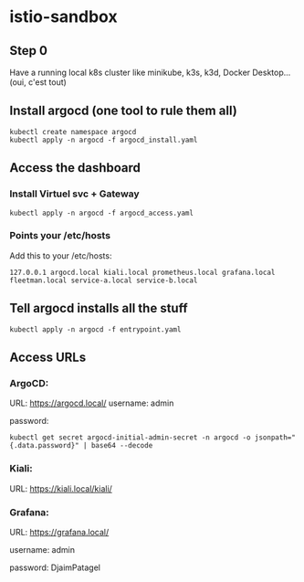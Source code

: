 # istio-sandbox

## Step 0

Have a running local k8s cluster like minikube, k3s, k3d, Docker Desktop... (oui, c'est tout)

## Install argocd (one tool to rule them all)

```
kubectl create namespace argocd
kubectl apply -n argocd -f argocd_install.yaml

```

## Access the dashboard

### Install Virtuel svc + Gateway

```
kubectl apply -n argocd -f argocd_access.yaml
```

### Points your /etc/hosts

Add this to your /etc/hosts:

```
127.0.0.1 argocd.local kiali.local prometheus.local grafana.local fleetman.local service-a.local service-b.local
```

## Tell argocd installs all the stuff

```
kubectl apply -n argocd -f entrypoint.yaml
```

<!-- ## Configure Kiali to access remote istio

```
kubectl config view --minify --flatten --context=arn:aws:eks:eu-west-3:915812500603:cluster/evoyageurs-dev-paris > /tmp/kubeconfig
kubectl create secret generic kiali-kubeconfig \
  --from-file=/tmp/kubeconfig \
  -n istio-system
kubectl create secret generic aws-credentials \
  --from-file=credentials=/Users/jeremy_govi/.aws/credentials \
  --dry-run=client -o yaml | kubectl apply -n istio-system -f -
``` -->

## Access URLs

### ArgoCD:

URL: https://argocd.local/
username: admin

password:

```
kubectl get secret argocd-initial-admin-secret -n argocd -o jsonpath="{.data.password}" | base64 --decode
```

### Kiali:

URL: https://kiali.local/kiali/

### Grafana:

URL: https://grafana.local/

username: admin

password: DjaimPatagel
